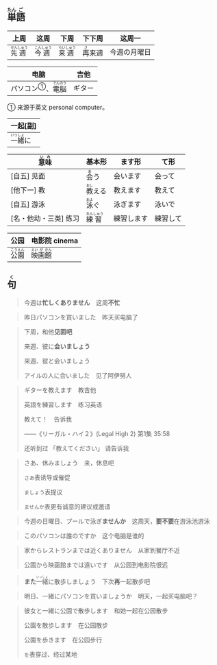 ## <ruby>単<rt>たん</rt>語<rt>ご</rt></ruby>

| 上周                                          | 这周                                          | 下周                                          | 下下周                         | 这周一       |
| --------------------------------------------- | --------------------------------------------- | --------------------------------------------- | ------------------------------ | ------------ |
| <ruby>先<rt>せん</rt>週<rt>しゅう</rt></ruby> | <ruby>今<rt>こん</rt>週<rt>しゅう</rt></ruby> | <ruby>来<rt>らい</rt>週<rt>しゅう</rt></ruby> | <ruby>再<rt>さ</rt>来週</ruby> | 今週の月曜日 |

| 电脑                                                         | 吉他   |
| ------------------------------------------------------------ | ------ |
| <a>パソコン</a><sup>①</sup>、<ruby>電<rt>でん</rt>脳<rt>のう</rt></ruby> | ギター |

① 来源于英文 personal computer。

| 一起[副]                                      |
| --------------------------------------------- |
| <ruby>一<rt>いっ</rt>緒<rt>しょ</rt></ruby>に |

| <ruby>意<rt>い</rt>味<rt>み</rt></ruby> | 基本形                                        | ます形     | て形     |
| --------------------------------------- | --------------------------------------------- | ---------- | -------- |
| [自五] 见面                             | <ruby>会<rt>あ</rt>う</ruby>                  | 会います   | 会って   |
| [他下一] 教                             | <ruby>教<rt>おし</rt>える</ruby>              | 教えます   | 教えて   |
| [自五] 游泳                             | <ruby>泳<rt>およ</rt>ぐ</ruby>                | 泳ぎます   | 泳いで   |
| [名・他动・三类] 练习                   | <ruby>練<rt>れん</rt>習<rt>しゅう</rt></ruby> | 練習します | 練習して |

| 公园                                        | 电影院 cinema                                            |
| ------------------------------------------- | -------------------------------------------------------- |
| <ruby>公<rt>こう</rt>園<rt>えん</rt></ruby> | <ruby>映<rt>えい</rt>画<rt>が</rt>館<rt>かん</rt></ruby> |



## <ruby>句<rt>く</rt></ruby>

> 今週は**忙しくありません**　这周**不忙**
> 

> 昨日パソコンを買いました　昨天买电脑了
> 

> 下周，和他**见面吧**
>
> 来週、彼に**会いましょう**
>
> 来週、彼と会いましょう
>
> アイルの人に会いました　见了阿伊努人

> ギターを教えます　教吉他
>
> 英語を練習します　练习英语
>
> 教えて！　告诉我
>
> ——《リーガル・ハイ２》(Legal High 2) 第1集 35:58
>
> 还听到过 「教えてください」 请告诉我

> さあ、休みましょう　来，休息吧
>
> `さあ`表诱导或催促
>
> `ましょう`表提议
>
> `ませんか`表更有诚意的建议或邀请

> 今週の日曜日、プールで泳ぎ**ませんか**　这周天，**要不要**在游泳池游泳
> 

> このパソコンは誰のですか　这个电脑是谁的
> 

> 家からレストランまでは近くありません　从家到餐厅不近
> 
> 公園から映画館までは遠いです　从公园到电影院很远
> 

> **また**<ruby>一<rt>いっ</rt>緒<rt>しょ</rt></ruby>に散歩しましょう　下次**再**一起散步吧

> 明日、一緒にパソコンを買いましょうか　明天，一起买电脑吧？
> 

> 彼女と一緒に公園で散歩します　和她一起在公园散步
>
> 公園を散歩します　在公园散步
>
> 公園を歩きます　在公园步行
>
> `を`表穿过、经过某地
